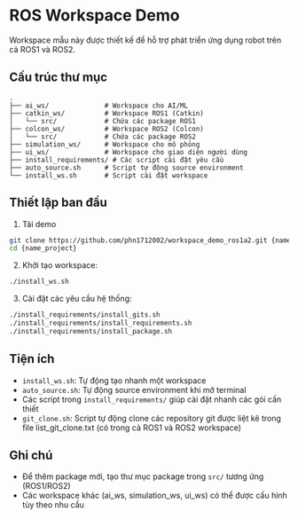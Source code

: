# ROS Workspace Demo

Workspace mẫu này được thiết kế để hỗ trợ phát triển ứng dụng robot trên cả ROS1 và ROS2.

## Cấu trúc thư mục

```
.
├── ai_ws/              # Workspace cho AI/ML
├── catkin_ws/          # Workspace ROS1 (Catkin)
│   └── src/            # Chứa các package ROS1
├── colcon_ws/          # Workspace ROS2 (Colcon)  
│   └── src/            # Chứa các package ROS2
├── simulation_ws/      # Workspace cho mô phỏng
├── ui_ws/              # Workspace cho giao diện người dùng
├── install_requirements/ # Các script cài đặt yêu cầu
├── auto_source.sh      # Script tự động source environment
└── install_ws.sh       # Script cài đặt workspace
```

## Thiết lập ban đầu
1. Tải demo 
```bash
git clone https://github.com/phn1712002/workspace_demo_ros1a2.git {name_project}
cd {name_project}
```

2. Khởi tạo workspace:
```bash
./install_ws.sh
```

3. Cài đặt các yêu cầu hệ thống:
```bash
./install_requirements/install_gits.sh
./install_requirements/install_requirements.sh
./install_requirements/install_package.sh
```

## Tiện ích
- `install_ws.sh`: Tự động tạo nhanh một workspace
- `auto_source.sh`: Tự động source environment khi mở terminal
- Các script trong `install_requirements/` giúp cài đặt nhanh các gói cần thiết
- `git_clone.sh`: Script tự động clone các repository git được liệt kê trong file list_git_clone.txt (có trong cả ROS1 và ROS2 workspace)

## Ghi chú

- Để thêm package mới, tạo thư mục package trong `src/` tương ứng (ROS1/ROS2)
- Các workspace khác (ai_ws, simulation_ws, ui_ws) có thể được cấu hình tùy theo nhu cầu
